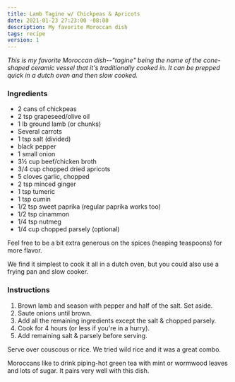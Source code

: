```yaml
---
title: Lamb Tagine w/ Chickpeas & Apricots
date: 2021-01-23 27:23:00 -08:00
description: My favorite Moroccan dish
tags: recipe
version: 1
---
```


_This is my favorite Moroccan dish--"tagine" being the name of the cone-shaped ceramic vessel that it's traditionally cooked in. It can be prepped quick in a dutch oven and then slow cooked._

### Ingredients

- 2 cans of chickpeas
- 2 tsp grapeseed/olive oil
- 1 lb ground lamb (or chunks)
- Several carrots
- 1 tsp salt (divided)
- black pepper
- 1 small onion
- 3½ cup beef/chicken broth
- 3/4 cup chopped dried apricots
- 5 cloves garlic, chopped
- 2 tsp minced ginger
- 1 tsp tumeric
- 1 tsp cumin
- 1/2 tsp sweet paprika (regular paprika works too)
- 1/2 tsp cinammon
- 1/4 tsp nutmeg
- 1/4 cup chopped parsely (optional)

Feel free to be a bit extra generous on the spices (heaping teaspoons) for more flavor.

We find it simplest to cook it all in a dutch oven, but you could also use a frying pan and slow cooker.

### Instructions

1. Brown lamb and season with pepper and half of the salt. Set aside.
2. Saute onions until brown.
3. Add all the remaining ingredients except the salt & chopped parsely.
4. Cook for 4 hours (or less if you're in a hurry).
5. Add remaining salt & parsely before serving.

Serve over couscous or rice. We tried wild rice and it was a great combo.

Moroccans like to drink piping-hot green tea with mint or wormwood leaves and lots of sugar. It pairs very well with this dish.
